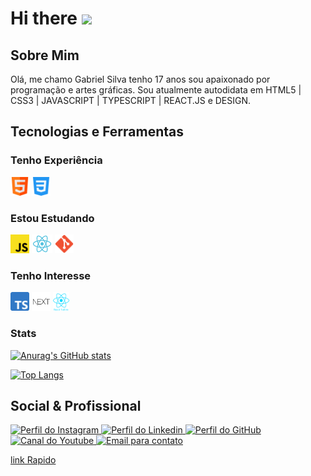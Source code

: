 # Hi there <img src="https://raw.githubusercontent.com/iampavangandhi/iampavangandhi/master/gifs/Hi.gif" width="38px"></h2>

## Sobre Mim

Olá, me chamo Gabriel Silva tenho 17 anos sou apaixonado por programação e artes gráficas. Sou atualmente autodidata em HTML5 | CSS3 | JAVASCRIPT | TYPESCRIPT | REACT.JS e DESIGN.

## Tecnologias e Ferramentas

### Tenho Experiência

<code><img title='HTML5' height="30" src="./GitHub/html.svg"></code>
<code><img title='CSS3' height="30" src="./GitHub/css-3.svg"></code>

### Estou Estudando

<code><img title='Javascript' height="30" src="./GitHub/javascript.svg"></code>
<code><img title='React' height="30" src="./GitHub/react.svg"></code>
<code><img title='Git' height="30" src="./GitHub/Git_icon.svg.png"></code>

### Tenho Interesse

<code><img title='Typescript' height="30" src="./GitHub/Typescript.svg"></code>
<code><img title='Next.Js' height="30" src="./GitHub/nextjs.png"></code>
<code><img title='React Native' alt='React Native' height="30" src="./GitHub/react-native-logo.png"></code>

### Stats

[![Anurag's GitHub stats](https://github-readme-stats.vercel.app/api?username=StwGabriel&show_icons=true&theme=dark)](https://github.com/StwGabriel/github-readme-stats)

[![Top Langs](https://github-readme-stats.vercel.app/api/top-langs/?username=StwGabriel&layout=compact&theme=dark)](https://github.com/StwGabriel/github-readme-stats)
## Social & Profissional


<a href='https://www.instagram.com/stw_gabriel/'><img title='Perfil do Instagram' src='https://img.shields.io/badge/Instagram-E4405F?style=for-the-badge&logo=instagram&logoColor=white'></img> </a>
<a href='https://www.linkedin.com/in/stwgabriel/'><img title='Perfil do Linkedin' src='https://img.shields.io/badge/LinkedIn-0077B5?style=for-the-badge&logo=linkedin&logoColor=white'></img> </a>
<a href='https://github.com/StwGabriel'><img title='Perfil do GitHub' src='https://img.shields.io/badge/GitHub-100000?style=for-the-badge&logo=github&logoColor=white'></img> </a>
<a href='https://www.youtube.com/channel/UCQdFFC-ZOxK7hfsdq5qQ--g'><img title='Canal do Youtube' src='https://img.shields.io/badge/YouTube-FF0000?style=for-the-badge&logo=youtube&logoColor=white'></img> </a>
<a href='mailto:gabbrielsilvactt@gmail.com?Subject=Vim%20Pelo%20GitHub'><img title='Email para contato' src='https://img.shields.io/badge/Gmail-D14836?style=for-the-badge&logo=gmail&logoColor=white'></img> </a>

[link Rapido](https://bit.ly/Stw_Gabriel)
